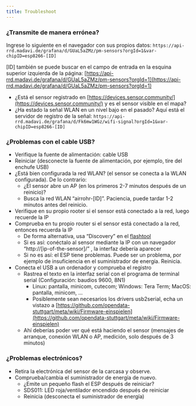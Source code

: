 ```yaml
---
title: Troubleshoot
---
```


### ¿Transmite de manera errónea?
Ingrese lo siguiente en el navegador con sus propios datos:
`https://api-rrd.madavi.de/grafana/d/GUaL5aZMz/pm-sensors?orgId=1&var-chipID=esp8266-[ID]`

[ID] también se puede buscar en el campo de entrada en la esquina superior izquierda de la página: [https://api-rrd.madavi.de/grafana/d/GUaL5aZMz/pm-sensors?orgId=1](https://api-rrd.madavi.de/grafana/d/GUaL5aZMz/pm-sensors?orgId=1)

* ¿Está el sensor registrado en [https://devices.sensor.community/](https://devices.sensor.community/) y es el sensor visible en el mapa?
* ¿Ha estado la señal WLAN en un nivel bajo en el pasado?
    Aquí está el servidor de registro de la señal: `https://api-rrd.madavi.de/grafana/d/Fk6mw1WGz/wifi-signal?orgId=1&var-chipID=esp8266-[ID]`

### ¿Problemas con el cable USB?
* Verifique la fuente de alimentación: cable USB 
* Reiniciar (desconecte la fuente de alimentación, por ejemplo, tire del enchufe USB)
* ¿Está bien configurada la red WLAN? (el sensor se conecta a la WLAN configurada). De lo contrario:
    * ¿El sensor abre un AP (en los primeros 2-7 minutos después de un reinicio)?
    * Busca la red WLAN “airrohr-[ID]”. Paciencia, puede tardar 1-2 minutos antes del reinicio.
* Verifique en su propio rooter si el sensor está conectado a la red, luego recuerde la IP
* Comprueba en tu propio router si el sensor está conectado a la red, entonces recuerda la IP 
    * De forma alternativa, usa “Discovery” en el [flashtool](https://github.com/opendata-stuttgart/airrohr-firmware-flasher/)
    * Si es así: conéctalo al sensor mediante la IP con un navegador “http://[ip-of-the-sensor]/” , la interfaz debería aparecer
    * Si no es así: el ESP tiene problemas. Puede ser un problema, por ejemplo de insuficiencia en el suministrador de energía. Reinicia.
* Conecta el USB a un ordenador y comprueba el registro 
    * Rastrea el texto en la interfaz serial con el programa de terminal serial (Configuración: baudios 9600, 8N1)
        * Linux: pantalla, minicom, cutecom; Windows: Tera Term; MacOS: pantalla, minicom, ...
        * Posiblemente sean necesarios los drivers usb2serial, echa un vistazo a [https://github.com/opendata-stuttgart/meta/wiki/Firmware-einspielen](https://github.com/opendata-stuttgart/meta/wiki/Firmware-einspielen)       
    * Ahí deberías poder ver qué está haciendo el sensor (mensajes de arranque, conexión WLAN o AP, medición, solo después de 3 minutos)

### ¿Problemas electrónicos?
* Retira la electrónica del sensor de la carcasa y observe.
* Comprueba/cambia el suministrador de energía de nuevo.
    * ¿Emite un pequeño flash el ESP después de reiniciar?
    * SDS011: LED roja/ventilador encendido después de reiniciar
    * Reinicia (desconecta el suministrador de energía)
